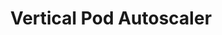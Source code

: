 ---
layout: default
title: Vertical Pod Autoscaler
parent: Assessment Results
nav_order: 2
has_children: true
---